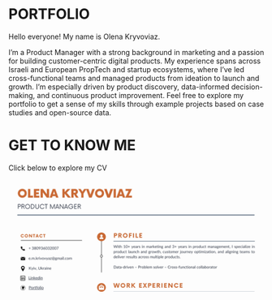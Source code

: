 # PORTFOLIO

Hello everyone! My name is Olena Kryvoviaz.

I’m a Product Manager with a strong background in marketing and a passion for building customer-centric digital products. My experience spans across Israeli and European PropTech and startup ecosystems, where I’ve led cross-functional teams and managed products from ideation to launch and growth. I’m especially driven by product discovery, data-informed decision-making, and continuous product improvement. Feel free to explore my portfolio to get a sense of my skills through example projects based on case studies and open-source data.

# GET TO KNOW ME

Click below to explore my CV

<p align="center">
<a href="https://github.com/OlenaKryvoviaz/Portfolio/blob/main/images/Olena%20Kryvoviaz%20Product%20Manager.pdf"><img src="images/CV_header.jpg"></a></p>

